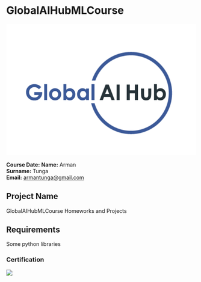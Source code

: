 # GlobalAIHubMLCourse

![](img/logo.png)

**Course Date:**
**Name:** Arman  
**Surname:** Tunga  
**Email:** armantunga@gmail.com  


## Project Name
GlobalAIHubMLCourse Homeworks and Projects

## Requirements
Some python libraries


### Certification
![](img/certificate_ex.png)
